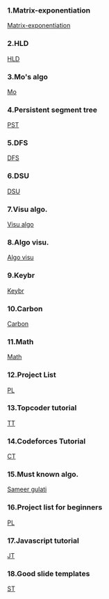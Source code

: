### 1.Matrix-exponentiation 
[Matrix-exponentiation](https://procoderforu.com/matrix-exponentiation/)<br>

### 2.HLD 
[HLD](https://blog.anudeep2011.com/heavy-light-decomposition/)<br>

### 3.Mo's algo 
[Mo](https://blog.anudeep2011.com/category/algorithms/)<br>

### 4.Persistent segment tree 
[PST](https://blog.anudeep2011.com/category/segment-trees/)<br>

### 5.DFS 
[DFS](https://cp-algorithms.com/graph/depth-first-search.html)<br>

### 6.DSU
[DSU](https://cp-algorithms.com/data_structures/disjoint_set_union.html)<br>

### 7.Visu algo.
[Visu algo](https://visualgo.net/en)<br>

### 8.Algo visu.
[Algo visu](https://algorithm-visualizer.org/dynamic-programming/knapsack-problem)<br>

### 9.Keybr 
[Keybr](https://www.keybr.com/)<br>

### 10.Carbon
[Carbon](https://carbon.now.sh/)<br>

### 11.Math
[Math](https://github.com/rossant/awesome-math)<br>

### 12.Project List
[PL](https://www.dreamincode.net/forums/topic/78802-martyr2s-mega-project-ideas-list/)<br>

### 13.Topcoder tutorial
[TT](https://www.topcoder.com/community/competitive-programming/tutorials/)<br>

### 14.Codeforces Tutorial
[CT](https://codeforces.com/blog/entry/57282)<br>

### 15.Must known algo.
[Sameer gulati](https://www.quora.com/What-is-a-list-of-data-structures-that-a-competitive-programmer-must-know)<br>

### 16.Project list for beginners
[PL](https://www.dreamincode.net/forums/topic/78802-martyr2s-mega-project-ideas-list/)<br>

### 17.Javascript tutorial
[JT](https://javascript.info/)<br>

### 18.Good slide templates
[ST](https://slidesgo.com/school)<br>
